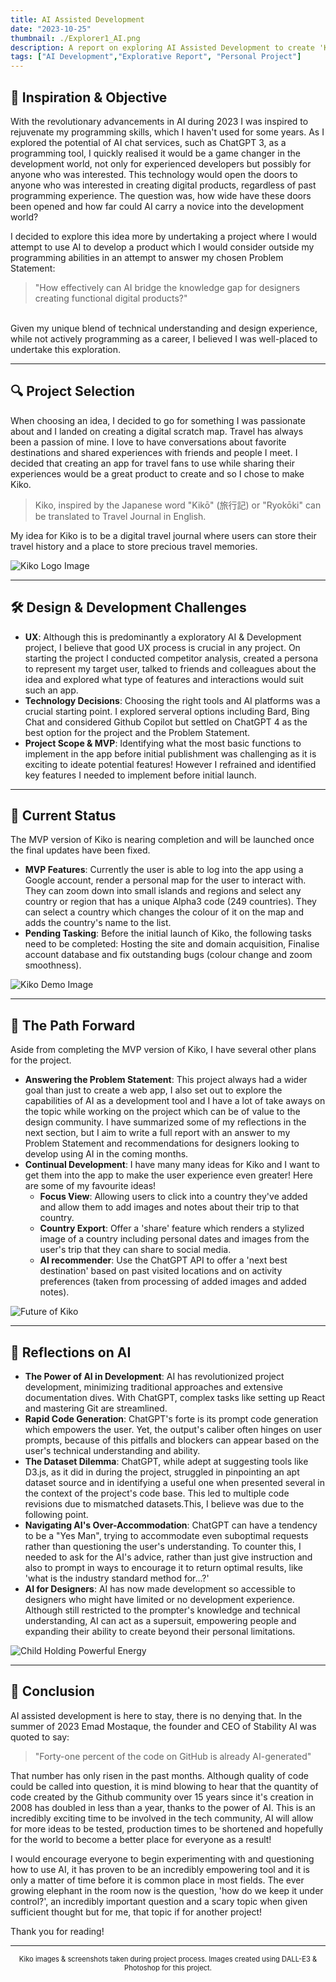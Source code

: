 ```yaml
---
title: AI Assisted Development
date: "2023-10-25"
thumbnail: ./Explorer1_AI.png
description: A report on exploring AI Assisted Development to create 'Kiko', a digital web app.
tags: ["AI Development","Explorative Report", "Personal Project"]
---
```


## 🚀 **Inspiration & Objective**

With the revolutionary advancements in AI during 2023 I was inspired to rejuvenate my programming skills, which I haven't used for some years. As I explored the potential of AI chat services, such as ChatGPT 3, as a programming tool, I quickly realised it would be a game changer in the development world, not only for experienced developers but possibly for anyone who was interested. This technology would open the doors to anyone who was interested in creating digital products, regardless of past programming experience. The question was, how wide have these doors been opened and how far could AI carry a novice into the development world? 

I decided to explore this idea more by undertaking a project where I would attempt to use AI to develop a product which I would consider outside my programming abilities in an attempt to answer my chosen Problem Statement:
<br>

> "How effectively can AI bridge the knowledge gap for designers creating functional digital products?"

<br>
Given my unique blend of technical understanding and design experience, while not actively programming as a career, I believed I was well-placed to undertake this exploration.

<hr />

## 🔍 **Project Selection**

When choosing an idea, I decided to go for something I was passionate about and I landed on creating a digital scratch map. Travel has always been a passion of mine. I love to have conversations about favorite destinations and shared experiences with friends and people I meet. I decided that creating an app for travel fans to use while sharing their experiences would be a great product to create and so I chose to make Kiko.

> Kiko, inspired by the Japanese word "Kikō" (旅行記) or "Ryokōki" can be translated to Travel Journal in English.

My idea for Kiko is to be a digital travel journal where users can store their travel history and a place to store precious travel memories.

![Kiko Logo Image](./kiko_pic1.png "Explore with Kiko")

<hr />

## 🛠 **Design & Development Challenges**

- **UX**: Although this is predominantly a exploratory AI & Development project, I believe that good UX process is crucial in any project. On starting the project I conducted competitor analysis, created a persona to represent my target user, talked to friends and colleagues about the idea and explored what type of features and interactions would suit such an app.
- **Technology Decisions**: Choosing the right tools and AI platforms was a crucial starting point. I explored serveral options including Bard, Bing Chat and  considered Github Copilot but settled on ChatGPT 4 as the best option for the project and the Problem Statement.
- **Project Scope & MVP**: Identifying what the most basic functions to implement in the app before initial publishment was challenging as it is exciting to ideate potential features! However I refrained and identified key features I needed to implement before initial launch.

<hr />

## 🎉 **Current Status**

The MVP version of Kiko is nearing completion and will be launched once the final updates have been fixed.
- **MVP Features**: Currently the user is able to log into the app using a Google account, render a personal map for the user to interact with. They can zoom down into small islands and regions and select any country or region that has a unique Alpha3 code (249 countries). They can select a country which changes the colour of it on the map and adds the country's name to the list.
- **Pending Tasking**: Before the initial launch of Kiko, the following tasks need to be completed: Hosting the site and domain acquisition, Finalise account database and fix outstanding bugs (colour change and zoom smoothness). 

![Kiko Demo Image](./kiko_demo.png "")

<hr />

## 🔮 **The Path Forward**

Aside from completing the MVP version of Kiko, I have several other plans for the project.
- **Answering the Problem Statement**: This project always had a wider goal than just to create a web app, I also set out to explore the capabilities of AI as a development tool and I have a lot of take aways on the topic while working on the project which can be of value to the design community. I have summarized some of my reflections in the next section, but I aim to write a full report with an answer to my Problem Statement and recommendations for designers looking to develop using AI in the coming months.
- **Continual Development**: I have many many ideas for Kiko and I want to get them into the app to make the user experience even greater! Here are some of my favourite ideas!
    - **Focus View**: Allowing users to click into a country they've added and allow them to add images and notes about their trip to that country.
    - **Country Export**: Offer a 'share' feature which renders a stylized image of a country including personal dates and images from the user's trip that they can share to social media.
    - **AI recommender**: Use the ChatGPT API to offer a 'next best destination' based on past visited locations and on activity preferences (taken from processing of added images and added notes).

![Future of Kiko](./kiko_future.png "")

<hr />

## 🤖 **Reflections on AI**

- **The Power of AI in Development**: AI has revolutionized project development, minimizing traditional approaches and extensive documentation dives. With ChatGPT, complex tasks like setting up React and mastering Git are streamlined.
- **Rapid Code Generation**: ChatGPT's forte is its prompt code generation which empowers the user. Yet, the output's caliber often hinges on user prompts, because of this pitfalls and blockers can appear based on the user's technical understanding and ability.
- **The Dataset Dilemma**: ChatGPT, while adept at suggesting tools like D3.js, as it did in during the project, struggled in pinpointing an apt dataset source and in identifying a useful one when presented several in the context of the project's code base. This led to multiple code revisions due to mismatched datasets.This, I believe was due to the following point.
- **Navigating AI's Over-Accommodation**: ChatGPT can have a tendency to be a "Yes Man", trying to accommodate even suboptimal requests rather than questioning the user's understanding. To counter this, I needed to ask for the AI's advice, rather than just give instruction and also to prompt in ways to encourage it to return optimal results, like 'what is the industry standard method for...?'
- **AI for Designers**: AI has now made development so accessible to designers who might have limited or no development experience. Although still restricted to the prompter's knowledge and technical understanding, AI can act as a supersuit, empowering people and expanding their ability to create beyond their personal limitations.

![Child Holding Powerful Energy](./Controller1_AI.png "The 'supersuit' of AI can empower users who previously couldn't harness the power of development")

<hr />

## 🌟 **Conclusion**

AI assisted development is here to stay, there is no denying that. In the summer of 2023 Emad Mostaque, the founder and CEO of Stability AI was quoted to say:

> "Forty-one percent of the code on GitHub is already AI-generated"

That number has only risen in the past months. Although quality of code could be called into question, it is mind blowing to hear that the quantity of code created by the Github community over 15 years since it's creation in 2008 has doubled in less than a year, thanks to the power of AI. This is an incredibly exciting time to be involved in the tech community, AI will allow for more ideas to be tested, production times to be shortened and hopefully for the world to become a better place for everyone as a result! 

I would encourage everyone to begin experimenting with and questioning how to use AI, it has proven to be an incredibly empowering tool and it is only a matter of time before it is common place in most fields. The ever growing elephant in the room now is the question, 'how do we keep it under control?', an incredibly important question and a scary topic when given sufficient thought but for me, that topic if for another project! 

Thank you for reading! 

<hr/>

<div style="text-align: center; font-size: 0.8em;">Kiko images & screenshots taken during project process. Images created using DALL-E3 & Photoshop for this project.</div>
